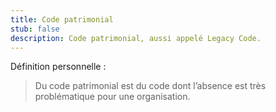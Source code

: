 ```yaml
---
title: Code patrimonial
stub: false
description: Code patrimonial, aussi appelé Legacy Code.
---
```

Définition personnelle : 

> Du code patrimonial est du code dont l’absence est très problématique pour une organisation.

